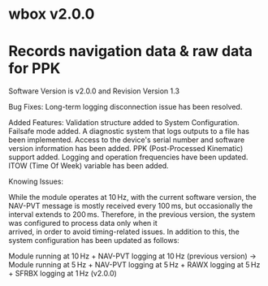 # wbox v2.0.0
# Records navigation data & raw data for PPK

Software Version is v2.0.0 and Revision Version 1.3

Bug Fixes:
  Long-term logging disconnection issue has been resolved.

Added Features:
  Validation structure added to System Configuration.
  Failsafe mode added.
  A diagnostic system that logs outputs to a file has been implemented.
  Access to the device's serial number and software version information has been added.
  PPK (Post-Processed Kinematic) support added.
  Logging and operation frequencies have been updated.
  ITOW (Time Of Week) variable has been added.

Knowing Issues:

  While the module operates at 10 Hz, with the current software version, the NAV-PVT message is mostly received every 100 ms, but occasionally the interval extends to 200 ms. Therefore, in the previous version, the system was configured to process data only when it     
  arrived, in order to avoid timing-related issues.
  In addition to this, the system configuration has been updated as follows:
  
  Module running at 10 Hz + NAV-PVT logging at 10 Hz (previous version) →
  Module running at 5 Hz + NAV-PVT logging at 5 Hz + RAWX logging at 5 Hz + SFRBX logging at 1 Hz (v2.0.0)
